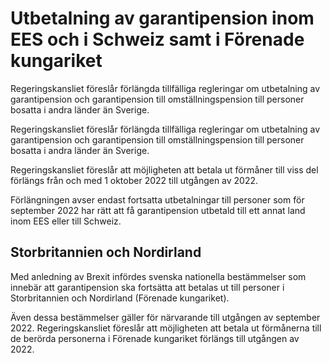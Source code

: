 # Utbetalning av garantipension inom EES och i Schweiz samt i Förenade kungariket

Regeringskansliet föreslår förlängda tillfälliga regleringar om utbetalning av garantipension och garantipension till omställningspension till personer bosatta i andra länder än Sverige.

Regeringskansliet föreslår förlängda tillfälliga regleringar om utbetalning av garantipension och garantipension till omställningspension till personer bosatta i andra länder än Sverige.

Regeringskansliet föreslår att möjligheten att betala ut förmåner till viss del förlängs från och med 1 oktober 2022 till utgången av 2022.

Förlängningen avser endast fortsatta utbetalningar till personer som för september 2022 har rätt att få garantipension utbetald till ett annat land inom EES eller till Schweiz.

## Storbritannien och Nordirland

Med anledning av Brexit infördes svenska nationella bestämmelser som innebär att garantipension ska fortsätta att betalas ut till personer i Storbritannien och Nordirland (Förenade kungariket).

Även dessa bestämmelser gäller för närvarande till utgången av september 2022. Regeringskansliet föreslår att möjligheten att betala ut förmånerna till de berörda personerna i Förenade kungariket förlängs till utgången av 2022.

